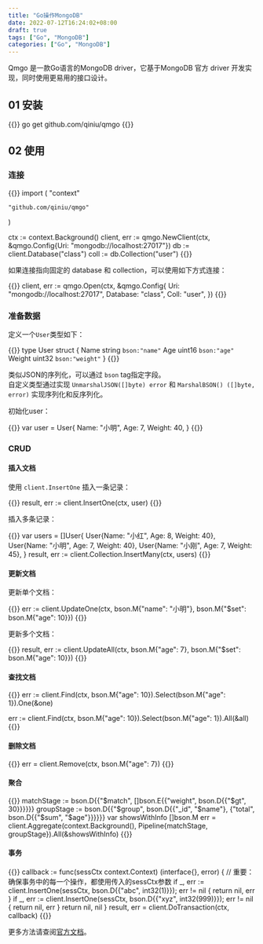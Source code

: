 ```yaml
---
title: "Go操作MongoDB"
date: 2022-07-12T16:24:02+08:00
draft: true
tags: ["Go", "MongoDB"]
categories: ["Go", "MongoDB"]
---
```


Qmgo 是一款Go语言的MongoDB driver，它基于MongoDB 官方 driver 开发实现，同时使用更易用的接口设计。

## 01 安装

{{<highlight shell>}}
go get github.com/qiniu/qmgo
{{</highlight>}}

## 02 使用

### 连接

{{<highlight go>}}
import (
    "context"

    "github.com/qiniu/qmgo"
)

ctx := context.Background()
client, err := qmgo.NewClient(ctx, &qmgo.Config{Uri: "mongodb://localhost:27017"})
db := client.Database("class")
coll := db.Collection("user")
{{</highlight>}}

如果连接指向固定的 database 和 collection，可以使用如下方式连接：

{{<highlight go>}}
client, err := qmgo.Open(ctx, &qmgo.Config{
    Uri: "mongodb://localhost:27017",
    Database: "class",
    Coll: "user",
})
{{</highlight>}}

### 准备数据

定义一个`User`类型如下：

{{<highlight go>}}
type User struct {
    Name   string `bson:"name"`
    Age    uint16 `bson:"age"`
    Weight uint32 `bson:"weight"`
}
{{</highlight>}}

类似JSON的序列化，可以通过 `bson` tag指定字段。  
自定义类型通过实现 `UnmarshalJSON([]byte) error` 和 `MarshalBSON() ([]byte, error)` 实现序列化和反序列化。

初始化user：

{{<highlight go>}}
var user = User{
    Name: "小明",
    Age: 7,
    Weight: 40,
}
{{</highlight>}}

### CRUD

#### 插入文档

使用 `client.InsertOne` 插入一条记录：

{{<highlight go>}}
result, err := client.InsertOne(ctx, user)
{{</highlight>}}

插入多条记录：

{{<highlight go>}}
var users = []User{
    User{Name: "小红", Age: 8, Weight: 40},
    User{Name: "小明", Age: 7, Weight: 40},
    User{Name: "小刚", Age: 7, Weight: 45},
}
result, err := client.Collection.InsertMany(ctx, users)
{{</highlight>}}

#### 更新文档

更新单个文档：

{{<highlight go>}}
err := client.UpdateOne(ctx, bson.M{"name": "小明"}, bson.M{"$set": bson.M{"age": 10}})
{{</highlight>}}

更新多个文档：

{{<highlight go>}}
result, err := client.UpdateAll(ctx, bson.M{"age": 7}, bson.M{"$set": bson.M{"age": 10}})
{{</highlight>}}

#### 查找文档

{{<highlight go>}}
err := client.Find(ctx, bson.M{"age": 10}).Select(bson.M{"age": 1}).One(&one)

err := client.Find(ctx, bson.M{"age": 10}).Select(bson.M{"age": 1}).All(&all)
{{</highlight>}}

#### 删除文档

{{<highlight go>}}
err = client.Remove(ctx, bson.M{"age": 7})
{{</highlight>}}

#### 聚合

{{<highlight go>}}
matchStage := bson.D{{"$match", []bson.E{{"weight", bson.D{{"$gt", 30}}}}}}
groupStage := bson.D{{"$group", bson.D{{"_id", "$name"}, {"total", bson.D{{"$sum", "$age"}}}}}}
var showsWithInfo []bson.M
err = client.Aggregate(context.Background(), Pipeline{matchStage, groupStage}).All(&showsWithInfo)
{{</highlight>}}

#### 事务

{{<highlight go>}}
callback := func(sessCtx context.Context) (interface{}, error) {
    // 重要：确保事务中的每一个操作，都使用传入的sessCtx参数
    if _, err := client.InsertOne(sessCtx, bson.D{{"abc", int32(1)}}); err != nil {
        return nil, err
    }
    if _, err := client.InsertOne(sessCtx, bson.D{{"xyz", int32(999)}}); err != nil {
        return nil, err
    }
    return nil, nil
}
result, err = client.DoTransaction(ctx, callback)
{{</highlight>}}

更多方法请查阅[官方文档](https://github.com/qiniu/qmgo)。
